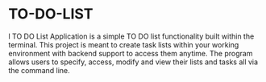 # TO-DO-LIST
l TO DO List Application is a simple TO DO list functionality built within the terminal. This project is meant to create task lists within your working environment with backend support to access them anytime. The program allows users to specify, access, modify and view their lists and tasks all via the command line.
